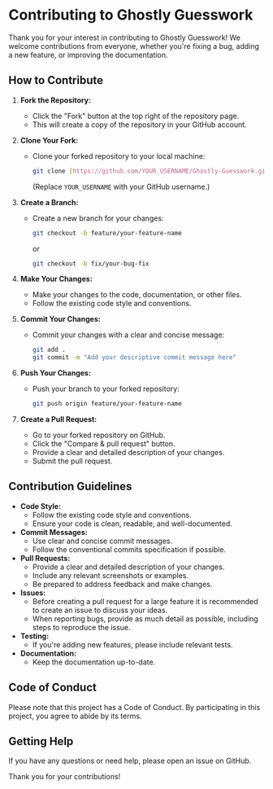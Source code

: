 # Contributing to Ghostly Guesswork

Thank you for your interest in contributing to Ghostly Guesswork! We welcome contributions from everyone, whether you're fixing a bug, adding a new feature, or improving the documentation.

## How to Contribute

1.  **Fork the Repository:**
    * Click the "Fork" button at the top right of the repository page.
    * This will create a copy of the repository in your GitHub account.

2.  **Clone Your Fork:**
    * Clone your forked repository to your local machine:
        ```bash
        git clone [https://github.com/YOUR_USERNAME/Ghostly-Guesswork.git](https://www.google.com/search?q=https://github.com/YOUR_USERNAME/Ghostly-Guesswork.git)
        ```
        (Replace `YOUR_USERNAME` with your GitHub username.)

3.  **Create a Branch:**
    * Create a new branch for your changes:
        ```bash
        git checkout -b feature/your-feature-name
        ```
        or
        ```bash
        git checkout -b fix/your-bug-fix
        ```

4.  **Make Your Changes:**
    * Make your changes to the code, documentation, or other files.
    * Follow the existing code style and conventions.

5.  **Commit Your Changes:**
    * Commit your changes with a clear and concise message:
        ```bash
        git add .
        git commit -m "Add your descriptive commit message here"
        ```

6.  **Push Your Changes:**
    * Push your branch to your forked repository:
        ```bash
        git push origin feature/your-feature-name
        ```

7.  **Create a Pull Request:**
    * Go to your forked repository on GitHub.
    * Click the "Compare & pull request" button.
    * Provide a clear and detailed description of your changes.
    * Submit the pull request.

## Contribution Guidelines

* **Code Style:**
    * Follow the existing code style and conventions.
    * Ensure your code is clean, readable, and well-documented.
* **Commit Messages:**
    * Use clear and concise commit messages.
    * Follow the conventional commits specification if possible.
* **Pull Requests:**
    * Provide a clear and detailed description of your changes.
    * Include any relevant screenshots or examples.
    * Be prepared to address feedback and make changes.
* **Issues:**
    * Before creating a pull request for a large feature it is recommended to create an issue to discuss your ideas.
    * When reporting bugs, provide as much detail as possible, including steps to reproduce the issue.
* **Testing:**
    * If you're adding new features, please include relevant tests.
* **Documentation:**
    * Keep the documentation up-to-date.

## Code of Conduct

Please note that this project has a Code of Conduct. By participating in this project, you agree to abide by its terms.

## Getting Help

If you have any questions or need help, please open an issue on GitHub.

Thank you for your contributions!
